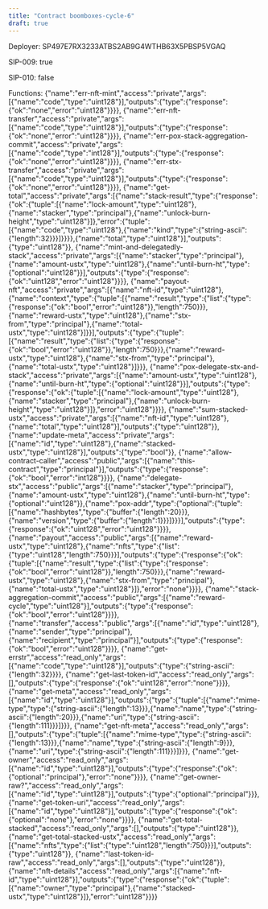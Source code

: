 ```yaml
---
title: "Contract boomboxes-cycle-6"
draft: true
---
```

Deployer: SP497E7RX3233ATBS2AB9G4WTHB63X5PBSP5VGAQ

SIP-009: true

SIP-010: false

Functions:
{"name":"err-nft-mint","access":"private","args":[{"name":"code","type":"uint128"}],"outputs":{"type":{"response":{"ok":"none","error":"uint128"}}}}, {"name":"err-nft-transfer","access":"private","args":[{"name":"code","type":"uint128"}],"outputs":{"type":{"response":{"ok":"none","error":"uint128"}}}}, {"name":"err-pox-stack-aggregation-commit","access":"private","args":[{"name":"code","type":"int128"}],"outputs":{"type":{"response":{"ok":"none","error":"uint128"}}}}, {"name":"err-stx-transfer","access":"private","args":[{"name":"code","type":"uint128"}],"outputs":{"type":{"response":{"ok":"none","error":"uint128"}}}}, {"name":"get-total","access":"private","args":[{"name":"stack-result","type":{"response":{"ok":{"tuple":[{"name":"lock-amount","type":"uint128"},{"name":"stacker","type":"principal"},{"name":"unlock-burn-height","type":"uint128"}]},"error":{"tuple":[{"name":"code","type":"uint128"},{"name":"kind","type":{"string-ascii":{"length":32}}}]}}}},{"name":"total","type":"uint128"}],"outputs":{"type":"uint128"}}, {"name":"mint-and-delegatedly-stack","access":"private","args":[{"name":"stacker","type":"principal"},{"name":"amount-ustx","type":"uint128"},{"name":"until-burn-ht","type":{"optional":"uint128"}}],"outputs":{"type":{"response":{"ok":"uint128","error":"uint128"}}}}, {"name":"payout-nft","access":"private","args":[{"name":"nft-id","type":"uint128"},{"name":"context","type":{"tuple":[{"name":"result","type":{"list":{"type":{"response":{"ok":"bool","error":"uint128"}},"length":750}}},{"name":"reward-ustx","type":"uint128"},{"name":"stx-from","type":"principal"},{"name":"total-ustx","type":"uint128"}]}}],"outputs":{"type":{"tuple":[{"name":"result","type":{"list":{"type":{"response":{"ok":"bool","error":"uint128"}},"length":750}}},{"name":"reward-ustx","type":"uint128"},{"name":"stx-from","type":"principal"},{"name":"total-ustx","type":"uint128"}]}}}, {"name":"pox-delegate-stx-and-stack","access":"private","args":[{"name":"amount-ustx","type":"uint128"},{"name":"until-burn-ht","type":{"optional":"uint128"}}],"outputs":{"type":{"response":{"ok":{"tuple":[{"name":"lock-amount","type":"uint128"},{"name":"stacker","type":"principal"},{"name":"unlock-burn-height","type":"uint128"}]},"error":"uint128"}}}}, {"name":"sum-stacked-ustx","access":"private","args":[{"name":"nft-id","type":"uint128"},{"name":"total","type":"uint128"}],"outputs":{"type":"uint128"}}, {"name":"update-meta","access":"private","args":[{"name":"id","type":"uint128"},{"name":"stacked-ustx","type":"uint128"}],"outputs":{"type":"bool"}}, {"name":"allow-contract-caller","access":"public","args":[{"name":"this-contract","type":"principal"}],"outputs":{"type":{"response":{"ok":"bool","error":"int128"}}}}, {"name":"delegate-stx","access":"public","args":[{"name":"stacker","type":"principal"},{"name":"amount-ustx","type":"uint128"},{"name":"until-burn-ht","type":{"optional":"uint128"}},{"name":"pox-addr","type":{"optional":{"tuple":[{"name":"hashbytes","type":{"buffer":{"length":20}}},{"name":"version","type":{"buffer":{"length":1}}}]}}}],"outputs":{"type":{"response":{"ok":"uint128","error":"uint128"}}}}, {"name":"payout","access":"public","args":[{"name":"reward-ustx","type":"uint128"},{"name":"nfts","type":{"list":{"type":"uint128","length":750}}}],"outputs":{"type":{"response":{"ok":{"tuple":[{"name":"result","type":{"list":{"type":{"response":{"ok":"bool","error":"uint128"}},"length":750}}},{"name":"reward-ustx","type":"uint128"},{"name":"stx-from","type":"principal"},{"name":"total-ustx","type":"uint128"}]},"error":"none"}}}}, {"name":"stack-aggregation-commit","access":"public","args":[{"name":"reward-cycle","type":"uint128"}],"outputs":{"type":{"response":{"ok":"bool","error":"uint128"}}}}, {"name":"transfer","access":"public","args":[{"name":"id","type":"uint128"},{"name":"sender","type":"principal"},{"name":"recipient","type":"principal"}],"outputs":{"type":{"response":{"ok":"bool","error":"uint128"}}}}, {"name":"get-errstr","access":"read_only","args":[{"name":"code","type":"uint128"}],"outputs":{"type":{"string-ascii":{"length":32}}}}, {"name":"get-last-token-id","access":"read_only","args":[],"outputs":{"type":{"response":{"ok":"uint128","error":"none"}}}}, {"name":"get-meta","access":"read_only","args":[{"name":"id","type":"uint128"}],"outputs":{"type":{"tuple":[{"name":"mime-type","type":{"string-ascii":{"length":13}}},{"name":"name","type":{"string-ascii":{"length":20}}},{"name":"uri","type":{"string-ascii":{"length":111}}}]}}}, {"name":"get-nft-meta","access":"read_only","args":[],"outputs":{"type":{"tuple":[{"name":"mime-type","type":{"string-ascii":{"length":13}}},{"name":"name","type":{"string-ascii":{"length":9}}},{"name":"uri","type":{"string-ascii":{"length":111}}}]}}}, {"name":"get-owner","access":"read_only","args":[{"name":"id","type":"uint128"}],"outputs":{"type":{"response":{"ok":{"optional":"principal"},"error":"none"}}}}, {"name":"get-owner-raw?","access":"read_only","args":[{"name":"id","type":"uint128"}],"outputs":{"type":{"optional":"principal"}}}, {"name":"get-token-uri","access":"read_only","args":[{"name":"id","type":"uint128"}],"outputs":{"type":{"response":{"ok":{"optional":"none"},"error":"none"}}}}, {"name":"get-total-stacked","access":"read_only","args":[],"outputs":{"type":"uint128"}}, {"name":"get-total-stacked-ustx","access":"read_only","args":[{"name":"nfts","type":{"list":{"type":"uint128","length":750}}}],"outputs":{"type":"uint128"}}, {"name":"last-token-id-raw","access":"read_only","args":[],"outputs":{"type":"uint128"}}, {"name":"nft-details","access":"read_only","args":[{"name":"nft-id","type":"uint128"}],"outputs":{"type":{"response":{"ok":{"tuple":[{"name":"owner","type":"principal"},{"name":"stacked-ustx","type":"uint128"}]},"error":"uint128"}}}}
